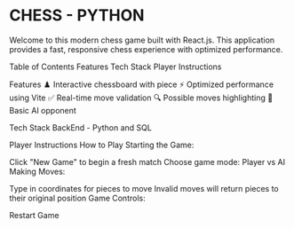 # CHESS - PYTHON
Welcome to this modern chess game built with React.js. This application provides a fast, responsive chess experience with optimized performance.

Table of Contents
Features
Tech Stack
Player Instructions


Features
♟️ Interactive chessboard with piece
⚡ Optimized performance using Vite
✅ Real-time move validation
🔍 Possible moves highlighting
🤖 Basic AI opponent


Tech Stack
BackEnd - Python and SQL


Player Instructions
How to Play
Starting the Game:

Click "New Game" to begin a fresh match
Choose game mode: Player vs AI
Making Moves:

Type in coordinates for pieces to move 
Invalid moves will return pieces to their original position
Game Controls:

Restart Game
